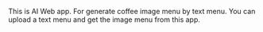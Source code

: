 This is AI Web app. For generate coffee image menu by text menu. You can upload a text menu and get the image menu from this app.
